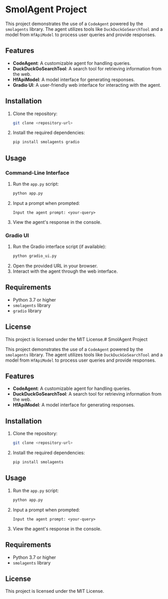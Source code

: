 # SmolAgent Project

This project demonstrates the use of a `CodeAgent` powered by the `smolagents` library. The agent utilizes tools like `DuckDuckGoSearchTool` and a model from `HfApiModel` to process user queries and provide responses.

## Features

- **CodeAgent**: A customizable agent for handling queries.
- **DuckDuckGoSearchTool**: A search tool for retrieving information from the web.
- **HfApiModel**: A model interface for generating responses.
- **Gradio UI**: A user-friendly web interface for interacting with the agent.

## Installation

1. Clone the repository:
   ```bash
   git clone <repository-url>
   ```
2. Install the required dependencies:
   ```bash
   pip install smolagents gradio
   ```

## Usage

### Command-Line Interface

1. Run the `app.py` script:
   ```bash
   python app.py
   ```
2. Input a prompt when prompted:
   ```
   Input the agent prompt: <your-query>
   ```
3. View the agent's response in the console.

### Gradio UI

1. Run the Gradio interface script (if available):
   ```bash
   python gradio_ui.py
   ```
2. Open the provided URL in your browser.
3. Interact with the agent through the web interface.

## Requirements

- Python 3.7 or higher
- `smolagents` library
- `gradio` library

## License

This project is licensed under the MIT License.# SmolAgent Project

This project demonstrates the use of a `CodeAgent` powered by the `smolagents` library. The agent utilizes tools like `DuckDuckGoSearchTool` and a model from `HfApiModel` to process user queries and provide responses.

## Features

- **CodeAgent**: A customizable agent for handling queries.
- **DuckDuckGoSearchTool**: A search tool for retrieving information from the web.
- **HfApiModel**: A model interface for generating responses.

## Installation

1. Clone the repository:
   ```bash
   git clone <repository-url>
   ```
2. Install the required dependencies:
   ```bash
   pip install smolagents
   ```

## Usage

1. Run the `app.py` script:
   ```bash
   python app.py
   ```
2. Input a prompt when prompted:
   ```
   Input the agent prompt: <your-query>
   ```
3. View the agent's response in the console.

## Requirements

- Python 3.7 or higher
- `smolagents` library

## License

This project is licensed under the MIT License.
